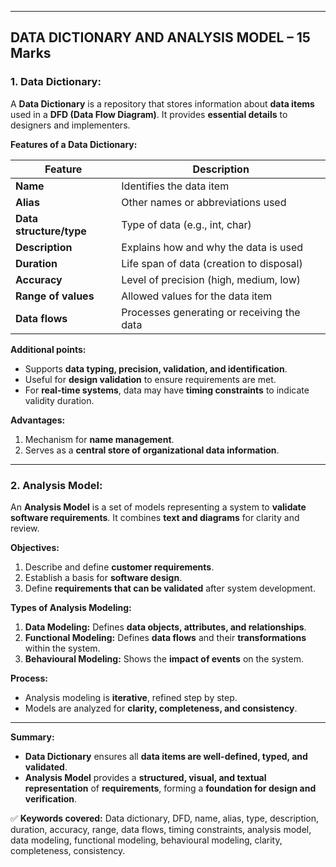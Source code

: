 
---

## **DATA DICTIONARY AND ANALYSIS MODEL – 15 Marks**

### **1. Data Dictionary:**

A **Data Dictionary** is a repository that stores information about **data items** used in a **DFD (Data Flow Diagram)**. It provides **essential details** to designers and implementers.

**Features of a Data Dictionary:**

| Feature                 | Description                                |
| ----------------------- | ------------------------------------------ |
| **Name**                | Identifies the data item                   |
| **Alias**               | Other names or abbreviations used          |
| **Data structure/type** | Type of data (e.g., int, char)             |
| **Description**         | Explains how and why the data is used      |
| **Duration**            | Life span of data (creation to disposal)   |
| **Accuracy**            | Level of precision (high, medium, low)     |
| **Range of values**     | Allowed values for the data item           |
| **Data flows**          | Processes generating or receiving the data |

**Additional points:**

* Supports **data typing, precision, validation, and identification**.
* Useful for **design validation** to ensure requirements are met.
* For **real-time systems**, data may have **timing constraints** to indicate validity duration.

**Advantages:**

1. Mechanism for **name management**.
2. Serves as a **central store of organizational data information**.

---

### **2. Analysis Model:**

An **Analysis Model** is a set of models representing a system to **validate software requirements**. It combines **text and diagrams** for clarity and review.

**Objectives:**

1. Describe and define **customer requirements**.
2. Establish a basis for **software design**.
3. Define **requirements that can be validated** after system development.

**Types of Analysis Modeling:**

1. **Data Modeling:** Defines **data objects, attributes, and relationships**.
2. **Functional Modeling:** Defines **data flows** and their **transformations** within the system.
3. **Behavioural Modeling:** Shows the **impact of events** on the system.

**Process:**

* Analysis modeling is **iterative**, refined step by step.
* Models are analyzed for **clarity, completeness, and consistency**.

---

**Summary:**

* **Data Dictionary** ensures all **data items are well-defined, typed, and validated**.
* **Analysis Model** provides a **structured, visual, and textual representation** of **requirements**, forming a **foundation for design and verification**.

✅ **Keywords covered:** Data dictionary, DFD, name, alias, type, description, duration, accuracy, range, data flows, timing constraints, analysis model, data modeling, functional modeling, behavioural modeling, clarity, completeness, consistency.
